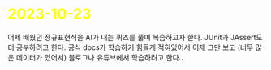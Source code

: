# <span style="color:yellow">2023-10-23</span>
어제 배웠던 정규표현식을 AI가 내는 퀴즈를 풀며 복습하고자 한다.
JUnit과 JAssert도 더 공부하려고 한다. 공식 docs가 학습하기 힘들게 적혀있어서 이제 그만 보고 (너무 많은 데이터가 있어서) 블로그나 유튜브에서 학습하려고 한다..


